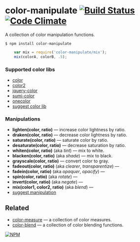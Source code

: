 # color-manipulate [![Build Status](https://travis-ci.org/dfcreative/color-manipulate.svg?branch=master)](https://travis-ci.org/dfcreative/color-manipulate) [![Code Climate](https://codeclimate.com/github/dfcreative/color-manipulate/badges/gpa.svg)](https://codeclimate.com/github/dfcreative/color-manipulate)

A collection of color manipulation functions.

`$ npm install color-manipulate`

```js
	var mix = require('color-manipulate/mix');
	mix(colorA, colorB, .5);
```

### Supported color libs

* [color](https://npmjs.org/package/color)
* [color2](https://npmjs.org/package/color2)
* [jquery-color](https://github.com/jquery/jquery-color)
* [sumi-color](https://npmjs.org/package/sumi-color)
* [onecolor](https://npmjs.org/package/onecolor)
* [suggest color lib](http://github.com/dfcreative/color-manipulate/issues/new/)


### Manipulations

* **lighten(color, ratio)** — increase color lightness by ratio.
* **draken(color, ratio)** — decrease color lightness by ratio.
* **saturate(color, ratio)** — saturate color by ratio.
* **desaturate(color, ratio)** — decrease saturation by ratio.
* **whiten(color, ratio)** (aka _tint_) — mix to white.
* **blacken(color, ratio)** (aka _shade_) — mix to black.
* **grayscale(color, ratio)** — convert color to gray.
* **fadeout(color, ratio)** (aka _clearer_, _transparentize_) —
* **fadein(color, ratio)** (aka _opaquer_, _opacify_) —
* **spin(color, ratio)** (aka _rotate_) —
* **invert(color, ratio)** (aka _negate_) —
* **mix(color1, color2, ratio)** (aka _blend_) —
* [suggest manipulation](http://github.com/dfcreative/color-manipulate/issues/new/)


## Related

* [color-measure](http://npmjs.org/package/color-measure) — a collection of color measures.
* [color-blend](http://npmjs.org/package/color-blend) — a collection of color blending functions.



[![NPM](https://nodei.co/npm/color-manipulate.png?downloads=true&downloadRank=true&stars=true)](https://nodei.co/npm/color-manipulate/)